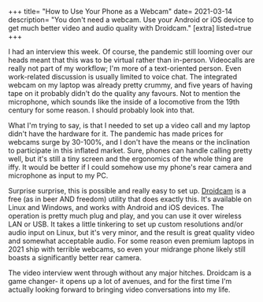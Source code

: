 +++
title= "How to Use Your Phone as a Webcam"
date= 2021-03-14
description= "You don't need a webcam. Use your Android or iOS device to get much better video and audio quality with Droidcam."
[extra]
listed=true
+++ 

I had an interview this week. Of course, the pandemic still looming over our heads meant that this was to be virtual rather than in-person. Videocalls are really not part of my workflow; I'm more of a text-oriented person. Even work-related discussion is usually limited to voice chat. The integrated webcam on my laptop was already pretty crummy, and five years of having tape on it probably didn't do the quality any favours. Not to mention the microphone, which sounds like the inside of a locomotive from the 19th century for some reason. I should probably look into that.

What I'm trying to say, is that I needed to set up a video call and my laptop didn't have the hardware for it. The pandemic has made prices for webcams surge by 30-100%, and I don't have the means or the inclination to participate in this inflated market. Sure, phones can handle calling pretty well, but it's still a tiny screen and the ergonomics of the whole thing are iffy. It would be better if I could somehow use my phone's rear camera and microphone as input to my PC.

Surprise surprise, this is possible and really easy to set up. [Droidcam](https://github.com/dev47apps/droidcam) is a free (as in beer AND freedom) utility that does exactly this. It's available on Linux and Windows, and works with Android and iOS devices. The operation is pretty much plug and play, and you can use it over wireless LAN or USB. It takes a little tinkering to set up custom resolutions and/or audio input on Linux, but it's very minor, and the result is great quality video and somewhat acceptable audio. For some reason even premium laptops in 2021 ship with terrible webcams, so even your midrange phone likely still boasts a significantly better rear camera.

The video interview went through without any major hitches. Droidcam is a game changer- it opens up a lot of avenues, and for the first time I'm actually looking forward to bringing video conversations into my life. 
